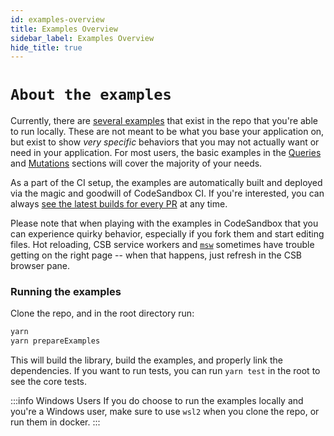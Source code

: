```yaml
---
id: examples-overview
title: Examples Overview
sidebar_label: Examples Overview
hide_title: true
---
```


# `About the examples`

Currently, there are [several examples](https://github.com/rtk-incubator/rtk-query/tree/main/examples) that exist in the repo that you're able to run locally. These are not meant to be what you base your application on, but exist to show _very specific_ behaviors that you may not actually want or need in your application. For most users, the basic examples in the [Queries](../concepts/queries.md) and [Mutations](../concepts/mutations.md) sections will cover the majority of your needs.

As a part of the CI setup, the examples are automatically built and deployed via the magic and goodwill of CodeSandbox CI. If you're interested, you can always [see the latest builds for every PR](https://ci.codesandbox.io/status/rtk-incubator/rtk-query) at any time.

Please note that when playing with the examples in CodeSandbox that you can experience quirky behavior, especially if you fork them and start editing files. Hot reloading, CSB service workers and [`msw`](https://mswjs.io/) sometimes have trouble getting on the right page -- when that happens, just refresh in the CSB browser pane.

### Running the examples

Clone the repo, and in the root directory run:

```sh
yarn
yarn prepareExamples
```

This will build the library, build the examples, and properly link the dependencies. If you want to run tests, you can run `yarn test` in the root to see the core tests.

:::info Windows Users
If you do choose to run the examples locally and you're a Windows user, make sure to use `wsl2` when you clone the repo, or run them in docker.
:::
